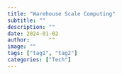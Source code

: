 ```yaml
---
title: "Warehouse Scale Computing"
subtitle: ""
description: ""
date: 2024-01-02
author:      ""
image: ""
tags: ["tag1", "tag2"]
categories: ["Tech"]
---
```

